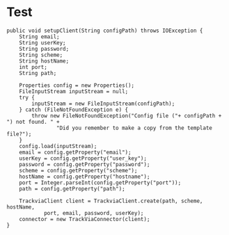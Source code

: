 # Test
	public void setupClient(String configPath) throws IOException {
		String email;
		String userKey;
		String password;
		String scheme;
		String hostName;
		int port;
		String path;
		
		Properties config = new Properties();
		FileInputStream inputStream = null;
		try {
			inputStream = new FileInputStream(configPath);
		} catch (FileNotFoundException e) {
			throw new FileNotFoundException("Config file ("+ configPath + ") not found. " + 
					"Did you remember to make a copy from the template file?");
		}
		config.load(inputStream);
		email = config.getProperty("email");
		userKey = config.getProperty("user_key");
		password = config.getProperty("password");
		scheme = config.getProperty("scheme");
		hostName = config.getProperty("hostname");
		port = Integer.parseInt(config.getProperty("port"));
		path = config.getProperty("path");
		
		TrackviaClient client = TrackviaClient.create(path, scheme, hostName, 
				port, email, password, userKey);
		connector = new TrackViaConnector(client);
	}
